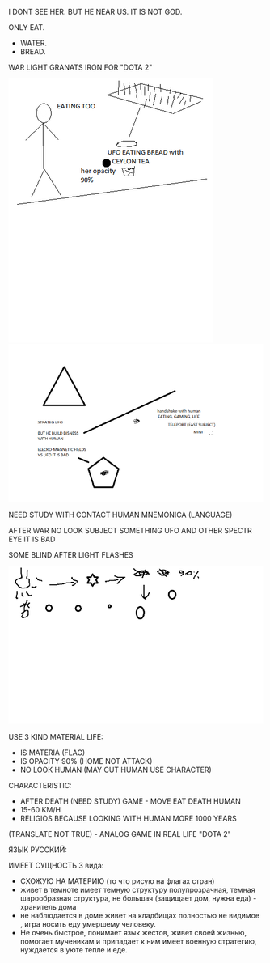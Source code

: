 I DONT SEE HER. BUT HE NEAR US. IT IS NOT GOD. 

ONLY EAT.
- WATER.
- BREAD.

WAR LIGHT GRANATS IRON FOR "DOTA 2"

![UFO1](https://github.com/selecitevww/UFO-NEAR-HUMAN/blob/main/UFO.png)
![UFO2](https://github.com/selecitevww/UFO-NEAR-HUMAN/blob/main/123456.png)

NEED STUDY WITH CONTACT HUMAN
  MNEMONICA (LANGUAGE)

AFTER WAR
NO LOOK SUBJECT SOMETHING UFO AND OTHER SPECTR EYE
IT IS BAD 

SOME BLIND AFTER LIGHT FLASHES

![UFO3](https://github.com/selecitevww/UFO-NEAR-HUMAN/blob/main/123213123123123.png)

USE 3 KIND MATERIAL LIFE:
  - IS MATERIA (FLAG)
  - IS OPACITY 90% (HOME NOT ATTACK)
  - NO LOOK HUMAN (MAY CUT HUMAN USE CHARACTER)

CHARACTERISTIC:
  - AFTER DEATH (NEED STUDY) GAME - MOVE EAT DEATH HUMAN
  - 15-60 KM/H
  - RELIGIOS BECAUSE LOOKING WITH HUMAN MORE 1000 YEARS

(TRANSLATE NOT TRUE) - ANALOG GAME IN REAL LIFE "DOTA 2"

ЯЗЫК РУССКИЙ:

ИМЕЕТ СУЩНОСТЬ 3 вида:
  - СХОЖУЮ НА МАТЕРИЮ (то что рисую на флагах стран)
  - живет в темноте имеет темную структуру полупрозрачная, темная шарообразная структура, не большая (защищает дом, нужна еда) - хранитель дома
  - не наблюдается в доме живет на кладбищах полностью не видимое , игра носить еду умершему человеку.
  - Не очень быстрое, понимает язык жестов, живет своей жизнью, помогает мученикам и припадает к ним имеет военную стратегию, нуждается в уюте тепле и еде.

